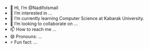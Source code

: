 - 👋 Hi, I’m @NadifoIsmail
- 👀 I’m interested in ...
- 🌱 I’m currently learning Computer Science at Kabarak University.
- 💞️ I’m looking to collaborate on ...
- 📫 How to reach me ...
- 😄 Pronouns: ...
- ⚡ Fun fact: ...

<!---
NadifoIsmail/NadifoIsmail is a ✨ special ✨ repository because its `README.md` (this file) appears on your GitHub profile.
You can click the Preview link to take a look at your changes.
--->
